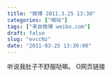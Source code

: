 ```yaml
---
title: "微博 2011.3.25 13:30"
categories: ["嘀咕"]
tags: ["来自微博 weibo.com"]
draft: false
slug: "evccNz"
date: "2011-03-25 13:30:00"
---
```


<p>听说我肚子不舒服哒嘛。 O网页链接 ​​​​</p>
